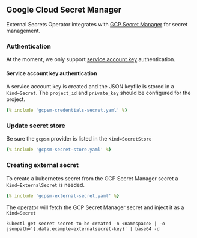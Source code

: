 ## Google Cloud Secret Manager

External Secrets Operator integrates with [GCP Secret Manager](https://cloud.google.com/secret-manager) for secret management.

### Authentication

At the moment, we only support [service account key](https://cloud.google.com/iam/docs/creating-managing-service-account-keys) authentication.

#### Service account key authentication

A service account key is created and the JSON keyfile is stored in a `Kind=Secret`. The `project_id` and `private_key` should be configured for the project.

```yaml
{% include 'gcpsm-credentials-secret.yaml' %}
```

### Update secret store
Be sure the `gcpsm` provider is listed in the `Kind=SecretStore`

```yaml
{% include 'gcpsm-secret-store.yaml' %}
```

### Creating external secret

To create a kubernetes secret from the GCP Secret Manager secret a `Kind=ExternalSecret` is needed.

```yaml
{% include 'gcpsm-external-secret.yaml' %}
```

The operator will fetch the GCP Secret Manager secret and inject it as a `Kind=Secret`
```
kubectl get secret secret-to-be-created -n <namespace> | -o jsonpath='{.data.example-externalsecret-key}' | base64 -d
```
